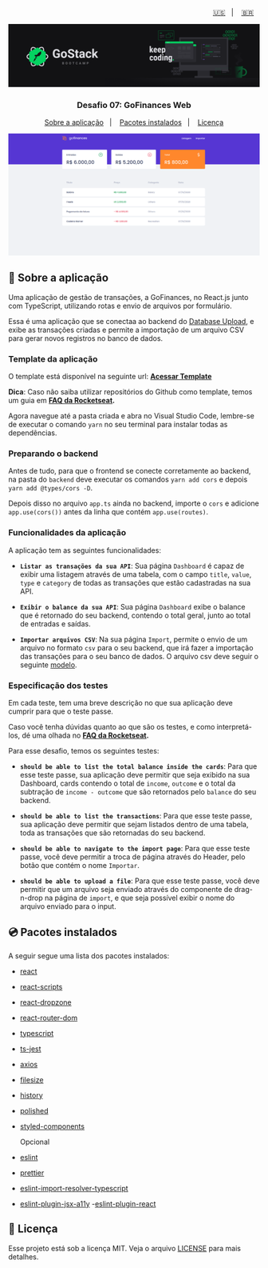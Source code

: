 <p align="right">
  <a href="README.en.md">🇺🇸</a>&nbsp;&nbsp;&nbsp;|&nbsp;&nbsp;&nbsp;
  <a href="README.md">🇧🇷</a>&nbsp;&nbsp;&nbsp;
</p>

<img alt="GoStack" src=./src/assets/header-bootcamp.png />

<h3 align="center">
  Desafio 07: GoFinances Web
</h3>

<p align="center">
  <a href="#rocket-sobre-a-aplicação">Sobre a aplicação</a>&nbsp;&nbsp;&nbsp;|&nbsp;&nbsp;&nbsp;
  <a href="#cd-pacotes-instalados">Pacotes instalados</a>&nbsp;&nbsp;&nbsp;|&nbsp;&nbsp;&nbsp;
  <a href="#memo-licença">Licença</a>
</p>

<img alt="Gofinances" src=./src/assets/gofinances.gif />

## :rocket: Sobre a aplicação

Uma aplicação de gestão de transações, a GoFinances, no React.js junto com TypeScript, utilizando rotas e envio de arquivos por formulário.

Essa é uma aplicação que se conectaa ao backend do [Database Upload](https://github.com/bruno-fialho/desafio-database-upload), e exibe as transações criadas e permite a importação de um arquivo CSV para gerar novos registros no banco de dados.


### Template da aplicação

O template está disponível na seguinte url: **[Acessar Template](https://github.com/Rocketseat/gostack-template-fundamentos-reactjs)**

**Dica**: Caso não saiba utilizar repositórios do Github como template, temos um guia em **[FAQ da Rocketseat](https://github.com/Rocketseat/bootcamp-gostack-desafios/tree/master/faq-desafios).**

Agora navegue até a pasta criada e abra no Visual Studio Code, lembre-se de executar o comando `yarn` no seu terminal para instalar todas as dependências.

### Preparando o backend

Antes de tudo, para que o frontend se conecte corretamente ao backend, na pasta do `backend` deve executar os comandos `yarn add cors` e depois `yarn add @types/cors -D`.

Depois disso no arquivo `app.ts` ainda no backend, importe o `cors` e adicione `app.use(cors())` antes da linha que contém `app.use(routes)`.

### Funcionalidades da aplicação

A aplicação tem as seguintes funcionalidades:

- **`Listar as transações da sua API`**: Sua página `Dashboard` é capaz de exibir uma listagem através de uma tabela, com o campo `title`, `value`, `type` e `category` de todas as transações que estão cadastradas na sua API.

- **`Exibir o balance da sua API`**: Sua página `Dashboard` exibe o balance que é retornado do seu backend, contendo o total geral, junto ao total de entradas e saídas.

- **`Importar arquivos CSV`**: Na sua página `Import`, permite o envio de um arquivo no formato `csv` para o seu backend, que irá fazer a importação das transações para o seu banco de dados. O arquivo csv deve seguir o seguinte [modelo](https://github.com/Rocketseat/bootcamp-gostack-desafios/blob/master/desafio-database-upload/assets/file.csv).

### Especificação dos testes

Em cada teste, tem uma breve descrição no que sua aplicação deve cumprir para que o teste passe.

Caso você tenha dúvidas quanto ao que são os testes, e como interpretá-los, dé uma olhada no **[FAQ da Rocketseat](https://github.com/Rocketseat/bootcamp-gostack-desafios/tree/master/faq-desafios).**

Para esse desafio, temos os seguintes testes:

- **`should be able to list the total balance inside the cards`**: Para que esse teste passe, sua aplicação deve permitir que seja exibido na sua Dashboard, cards contendo o total de `income`, `outcome` e o total da subtração de `income - outcome` que são retornados pelo `balance` do seu backend.

* **`should be able to list the transactions`**: Para que esse teste passe, sua aplicação deve permitir que sejam listados dentro de uma tabela, toda as transações que são retornadas do seu backend.

- **`should be able to navigate to the import page`**: Para que esse teste passe, você deve permitir a troca de página através do Header, pelo botão que contém o nome `Importar`.

- **`should be able to upload a file`**: Para que esse teste passe, você deve permitir que um arquivo seja enviado através do componente de drag-n-drop na página de `import`, e que seja possível exibir o nome do arquivo enviado para o input.

## :cd: Pacotes instalados

A seguir segue uma lista dos pacotes instalados:

- [react](https://reactjs.org/)
- [react-scripts](https://github.com/facebook/create-react-app#readme)
- [react-dropzone](https://github.com/react-dropzone/react-dropzone)
- [react-router-dom](https://github.com/ReactTraining/react-router#readme)
- [typescript](https://www.typescriptlang.org/)
- [ts-jest](https://kulshekhar.github.io/ts-jest)
- [axios](https://github.com/axios/axios)
- [filesize](https://filesizejs.com/)
- [history](https://github.com/ReactTraining/history#readme)
- [polished](https://polished.js.org/)
- [styled-components](https://styled-components.com/)

	Opcional
- [eslint](https://eslint.org/)
- [prettier](https://prettier.io/)
- [eslint-import-resolver-typescript](https://github.com/alexgorbatchev/eslint-import-resolver-typescript#readme)
- [eslint-plugin-jsx-a11y](https://github.com/evcohen/eslint-plugin-jsx-a11y#readme)
-[eslint-plugin-react](https://github.com/yannickcr/eslint-plugin-react)

## :memo: Licença

Esse projeto está sob a licença MIT. Veja o arquivo [LICENSE](LICENSE) para mais detalhes.
